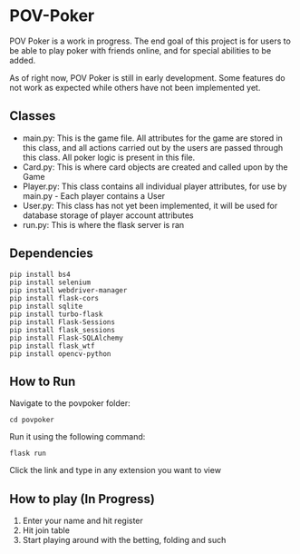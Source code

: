 # POV-Poker
POV Poker is a work in progress. The end goal of this project is for users to be able to play poker with friends online, and for special abilities to be added.

As of right now, POV Poker is still in early development. Some features do not work as expected while others have not been implemented yet. 

## Classes
* main.py: This is the game file. All attributes for the game are stored in this class, and all actions carried out by the users are passed through this class. All poker logic is present in this file.
* Card.py: This is where card objects are created and called upon by the Game
* Player.py: This class contains all individual player attributes, for use by main.py - Each player contains a User
* User.py: This class has not yet been implemented, it will be used for database storage of player account attributes
* run.py: This is where the flask server is ran


## Dependencies
```console
pip install bs4
pip install selenium
pip install webdriver-manager
pip install flask-cors
pip install sqlite
pip install turbo-flask
pip install Flask-Sessions
pip install flask_sessions
pip install Flask-SQLAlchemy
pip install flask_wtf
pip install opencv-python
```

## How to Run
Navigate to the povpoker folder:
```console
cd povpoker
```

Run it using the following command:
```console
flask run
```
Click the link and type in any extension you want to view

## How to play (In Progress)
1. Enter your name and hit register
2. Hit join table
3. Start playing around with the betting, folding and such
